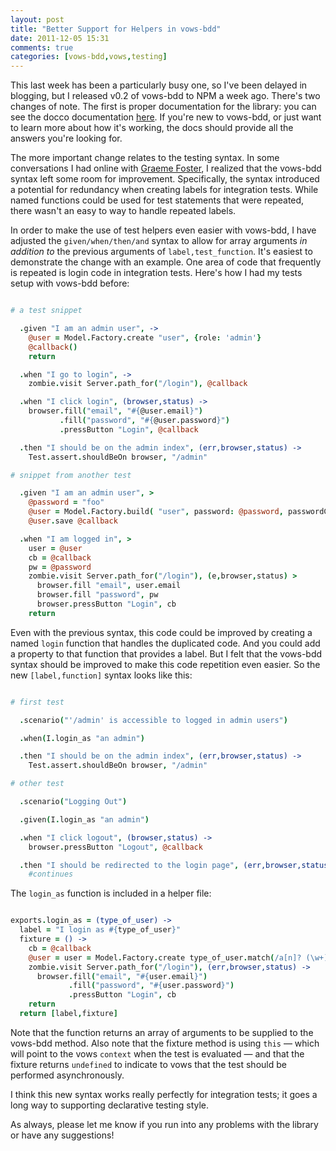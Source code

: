 ```yaml
---
layout: post
title: "Better Support for Helpers in vows-bdd"
date: 2011-12-05 15:31
comments: true
categories: [vows-bdd,vows,testing]
---
```


This last week has been a particularly busy one, so I've been delayed in blogging,
but I released v0.2 of vows-bdd to NPM a week ago. There's two changes of note.
The first is proper documentation for the library: you can see the docco documentation
[here](http://rzrsharp.net/vows-bdd). If you're new to vows-bdd, or just want to learn
more about how it's working, the docs should provide all the answers you're looking
for.

The more important change relates to the testing syntax. In some conversations I had
online with [Graeme Foster](http://graemef.com/), I realized that the vows-bdd syntax
left some room for improvement. Specifically, the syntax introduced a potential for
redundancy when creating labels for integration tests. While named functions could
be used for test statements that were repeated, there wasn't an easy to way to handle
repeated labels.

In order to make the use of test helpers even easier with vows-bdd, I have adjusted
the `given/when/then/and` syntax to allow for array arguments *in addition to* the
previous arguments of `label,test_function`. It's easiest to demonstrate the change with
an example. One area of code that frequently is repeated is login code in integration tests.
Here's how I had my tests setup with vows-bdd before:

``` coffeescript

# a test snippet

  .given "I am an admin user", ->
    @user = Model.Factory.create "user", {role: 'admin'}
    @callback()
    return

  .when "I go to login", ->
    zombie.visit Server.path_for("/login"), @callback

  .when "I click login", (browser,status) ->
    browser.fill("email", "#{@user.email}")
           .fill("password", "#{@user.password}")
           .pressButton "Login", @callback

  .then "I should be on the admin index", (err,browser,status) ->
    Test.assert.shouldBeOn browser, "/admin"

# snippet from another test

  .given "I am an admin user", >
    @password = "foo"
    @user = Model.Factory.build( "user", password: @password, passwordConf: @password, role: "admin" )
    @user.save @callback

  .when "I am logged in", >
    user = @user
    cb = @callback
    pw = @password
    zombie.visit Server.path_for("/login"), (e,browser,status) >
      browser.fill "email", user.email
      browser.fill "password", pw
      browser.pressButton "Login", cb
    return

```

Even with the previous syntax, this code could be improved by creating a named `login`
function that handles the duplicated code. And you could add a property to that function
that provides a label. But I felt that the vows-bdd syntax should be improved to make
this code repetition even easier. So the new `[label,function]` syntax looks like
this:

``` coffeescript

# first test

  .scenario("'/admin' is accessible to logged in admin users")

  .when(I.login_as "an admin")

  .then "I should be on the admin index", (err,browser,status) ->
    Test.assert.shouldBeOn browser, "/admin"

# other test

  .scenario("Logging Out")

  .given(I.login_as "an admin")

  .when "I click logout", (browser,status) ->
    browser.pressButton "Logout", @callback

  .then "I should be redirected to the login page", (err,browser,status) ->
    #continues

```

The `login_as` function is included in a helper file:

``` coffeescript

exports.login_as = (type_of_user) ->
  label = "I login as #{type_of_user}"
  fixture = () ->
    cb = @callback
    @user = user = Model.Factory.create type_of_user.match(/a[n]? (\w+)/)[1]
    zombie.visit Server.path_for("/login"), (err,browser,status) ->
      browser.fill("email", "#{user.email}")
             .fill("password", "#{user.password}")
             .pressButton "Login", cb
    return
  return [label,fixture]

```

Note that the function returns an array of arguments to be supplied to the vows-bdd
method. Also note that the fixture method is using `this` &mdash; which will point to the
vows `context` when the test is evaluated &mdash; and that the fixture returns `undefined`
to indicate to vows that the test should be performed asynchronously.

I think this new syntax works really perfectly for integration tests; it goes a long
way to supporting declarative testing style.

As always, please let me know if you run into any problems with the library or
have any suggestions!
